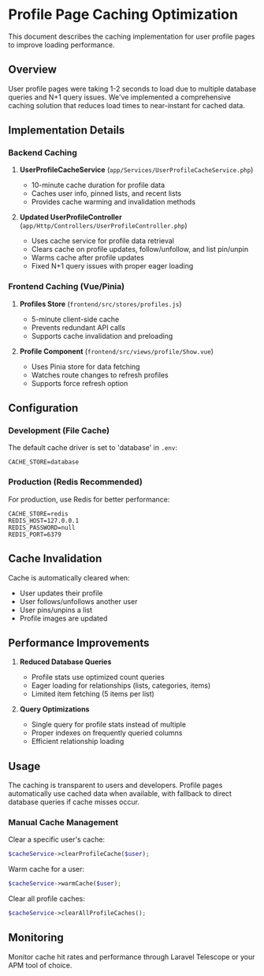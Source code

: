 # Profile Page Caching Optimization

This document describes the caching implementation for user profile pages to improve loading performance.

## Overview

User profile pages were taking 1-2 seconds to load due to multiple database queries and N+1 query issues. We've implemented a comprehensive caching solution that reduces load times to near-instant for cached data.

## Implementation Details

### Backend Caching

1. **UserProfileCacheService** (`app/Services/UserProfileCacheService.php`)
   - 10-minute cache duration for profile data
   - Caches user info, pinned lists, and recent lists
   - Provides cache warming and invalidation methods

2. **Updated UserProfileController** (`app/Http/Controllers/UserProfileController.php`)
   - Uses cache service for profile data retrieval
   - Clears cache on profile updates, follow/unfollow, and list pin/unpin
   - Warms cache after profile updates
   - Fixed N+1 query issues with proper eager loading

### Frontend Caching (Vue/Pinia)

1. **Profiles Store** (`frontend/src/stores/profiles.js`)
   - 5-minute client-side cache
   - Prevents redundant API calls
   - Supports cache invalidation and preloading

2. **Profile Component** (`frontend/src/views/profile/Show.vue`)
   - Uses Pinia store for data fetching
   - Watches route changes to refresh profiles
   - Supports force refresh option

## Configuration

### Development (File Cache)
The default cache driver is set to 'database' in `.env`:
```
CACHE_STORE=database
```

### Production (Redis Recommended)
For production, use Redis for better performance:
```
CACHE_STORE=redis
REDIS_HOST=127.0.0.1
REDIS_PASSWORD=null
REDIS_PORT=6379
```

## Cache Invalidation

Cache is automatically cleared when:
- User updates their profile
- User follows/unfollows another user
- User pins/unpins a list
- Profile images are updated

## Performance Improvements

1. **Reduced Database Queries**
   - Profile stats use optimized count queries
   - Eager loading for relationships (lists, categories, items)
   - Limited item fetching (5 items per list)

2. **Query Optimizations**
   - Single query for profile stats instead of multiple
   - Proper indexes on frequently queried columns
   - Efficient relationship loading

## Usage

The caching is transparent to users and developers. Profile pages automatically use cached data when available, with fallback to direct database queries if cache misses occur.

### Manual Cache Management

Clear a specific user's cache:
```php
$cacheService->clearProfileCache($user);
```

Warm cache for a user:
```php
$cacheService->warmCache($user);
```

Clear all profile caches:
```php
$cacheService->clearAllProfileCaches();
```

## Monitoring

Monitor cache hit rates and performance through Laravel Telescope or your APM tool of choice.